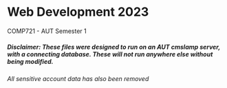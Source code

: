 # Web Development 2023

COMP721 - AUT Semester 1

##### Disclaimer: These files were designed to run on an AUT cmslamp server, with a connecting database. These will not run anywhere else without being modified. 

###### All sensitive account data has also been removed
